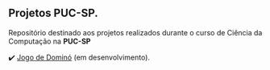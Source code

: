 ## Projetos PUC-SP. <br>
 Repositório destinado aos projetos realizados durante o curso de Ciência da Computação na **PUC-SP** <br>
 
 ✔️ [Jogo de Dominó](https://github.com/victoriaferrarese/Projetos_PUC-SP/tree/main/JogodeDomino) (em desenvolvimento).
